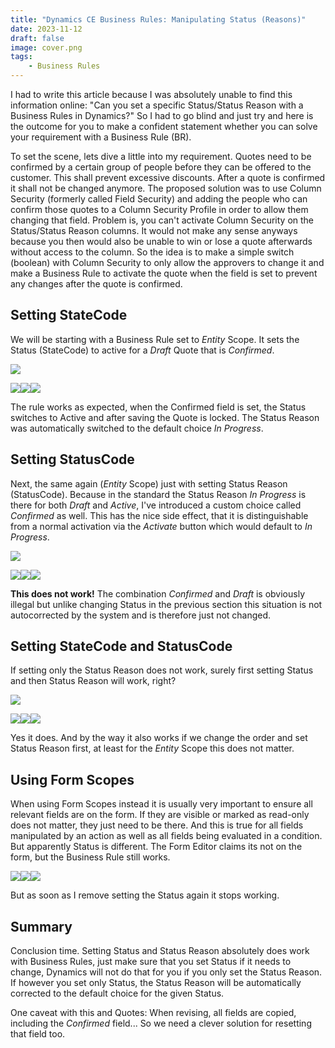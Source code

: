 ```yaml
---
title: "Dynamics CE Business Rules: Manipulating Status (Reasons)"
date: 2023-11-12
draft: false
image: cover.png
tags: 
    - Business Rules
---
```


I had to write this article because I was absolutely unable to find this information online: "Can you set a specific Status/Status Reason with a Business Rules in Dynamics?" So I had to go blind and just try and here is the outcome for you to make a confident statement whether you can solve your requirement with a Business Rule (BR).

To set the scene, lets dive a little into my requirement. Quotes need to be confirmed by a certain group of people before they can be offered to the customer. This shall prevent excessive discounts. After a quote is confirmed it shall not be changed anymore. The proposed solution was to use Column Security (formerly called Field Security) and adding the people who can confirm those quotes to a Column Security Profile in order to allow them changing that field. Problem is, you can't activate Column Security on the Status/Status Reason columns. It would not make any sense anyways because you then would also be unable to win or lose a quote afterwards without access to the column. So the idea is to make a simple switch (boolean) with Column Security to only allow the approvers to change it and make a Business Rule to activate the quote when the field is set to prevent any changes after the quote is confirmed.

## Setting StateCode
We will be starting with a Business Rule set to _Entity_ Scope. It sets the Status (StateCode) to active for a _Draft_ Quote that is _Confirmed_. 

![](EntityStatecode.png)

![](EntityStatecodeStart.png)![](EntityStatecodeChanged.png)![](EntityStatecodeDone.png)

The rule works as expected, when the Confirmed field is set, the Status switches to Active and after saving the Quote is locked. The Status Reason was automatically switched to the default choice _In Progress_.

## Setting StatusCode
Next, the same again (_Entity_ Scope) just with setting Status Reason (StatusCode). Because in the standard the Status Reason _In Progress_ is there for both _Draft_ and _Active_, I've introduced a custom choice called _Confirmed_ as well. This has the nice side effect, that it is distinguishable from a normal activation via the _Activate_ button which would default to _In Progress_.

![](EntityStatuscode.png)

![](EntityStatuscodeStart.png)![](EntityStatuscodeChanged.png)![](EntityStatuscodeDone.png)

**This does not work!** The combination _Confirmed_ and _Draft_ is obviously illegal but unlike changing Status in the previous section this situation is not autocorrected by the system and is therefore just not changed.

## Setting StateCode and StatusCode
If setting only the Status Reason does not work, surely first setting Status and then Status Reason will work, right?

![](EntityBoth.png)

![](EntityBothStart.png)![](EntityBothChanged.png)![](EntityBothDone.png)

Yes it does. And by the way it also works if we change the order and set Status Reason first, at least for the _Entity_ Scope this does not matter.

## Using Form Scopes
When using Form Scopes instead it is usually very important to ensure all relevant fields are on the form. If they are visible or marked as read-only does not matter, they just need to be there. And this is true for all fields manipulated by an action as well as all fields being evaluated in a condition. 
But apparently Status is different. The Form Editor claims its not on the form, but the Business Rule still works.

![](FormBothStart.png)![](FormBothChanged.png)![](FormBothDone.png)

But as soon as I remove setting the Status again it stops working.

## Summary
Conclusion time. Setting Status and Status Reason absolutely does work with Business Rules, just make sure that you set Status if it needs to change, Dynamics will not do that for you if you only set the Status Reason. If however you set only Status, the Status Reason will be automatically corrected to the default choice for the given Status. 

One caveat with this and Quotes: When revising, all fields are copied, including the _Confirmed_ field... So we need a clever solution for resetting that field too.